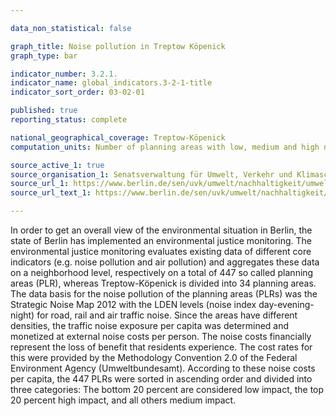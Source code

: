 ```yaml
---

data_non_statistical: false

graph_title: Noise pollution in Treptow Köpenick
graph_type: bar

indicator_number: 3.2.1.
indicator_name: global_indicators.3-2-1-title
indicator_sort_order: 03-02-01

published: true
reporting_status: complete

national_geographical_coverage: Treptow-Köpenick
computation_units: Number of planning areas with low, medium and high noise pollution (measured in noise costs per capita)

source_active_1: true
source_organisation_1: Senatsverwaltung für Umwelt, Verkehr und Klimaschutz
source_url_1: https://www.berlin.de/sen/uvk/umwelt/nachhaltigkeit/umweltgerechtigkeit/
source_url_text_1: https://www.berlin.de/sen/uvk/umwelt/nachhaltigkeit/umweltgerechtigkeit/

---
```

In order to get an overall view of the environmental situation in Berlin, the state of Berlin has implemented an environmental justice monitoring. 
The environmental justice monitoring evaluates existing data of different core indicators (e.g. noise pollution and air pollution) and aggregates these data on a neighborhood level, respectively on a total of 447 so called planning areas (PLR), whereas Treptow-Köpenick is divided into 34 planning areas.
The data basis for the noise pollution of the planning areas (PLRs) was the Strategic Noise Map 2012 with the LDEN levels (noise index day-evening-night) for road, rail and air traffic noise. Since the areas have different densities, the traffic noise exposure per capita was determined and monetized at external noise costs per person.
The noise costs financially represent the loss of benefit that residents experience. The cost rates for this were provided by the Methodology Convention 2.0 of the Federal Environment Agency (Umweltbundesamt). According to these noise costs per capita, the 447 PLRs were sorted in ascending order and divided into three categories: The bottom 20 percent are considered low impact, the top 20 percent high impact, and all others medium impact.
